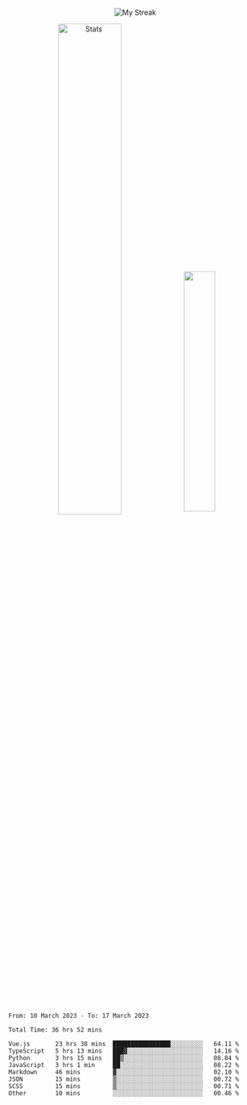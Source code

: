 <p align="center">
<picture>
  <source media="(prefers-color-scheme: dark)" srcset="http://github-readme-streak-stats.herokuapp.com?user=semolik&theme=dark&hide_border=true&background=DD272700">
  <img alt="My Streak" src="http://github-readme-streak-stats.herokuapp.com?user=semolik&hide_border=true">
</picture>
</p>
<div align="center">
  <picture>
    <source media="(prefers-color-scheme: dark)" srcset="https://github-readme-stats.vercel.app/api?username=semolik&show_icons=true&bg_color=DD272700&hide_border=true&theme=dark">
        <img alt="Stats" src="https://github-readme-stats.vercel.app/api?username=semolik&show_icons=true&bg_color=DD272700&hide_border=true" width="50%" >
  </picture>
  <sup>
  <picture>
  <source media="(prefers-color-scheme: dark)" srcset="https://github-readme-stats.vercel.app/api/top-langs/?username=semolik&layout=compact&hide_border=true&bg_color=DD272700&theme=dark">
  <img src="https://github-readme-stats.vercel.app/api/top-langs/?username=semolik&layout=compact&hide_border=true" width="35%" />
  </picture>
  </sup>
</div>
<!--START_SECTION:waka-->

```text
From: 10 March 2023 - To: 17 March 2023

Total Time: 36 hrs 52 mins

Vue.js       23 hrs 38 mins  ████████████████░░░░░░░░░   64.11 %
TypeScript   5 hrs 13 mins   ███▓░░░░░░░░░░░░░░░░░░░░░   14.16 %
Python       3 hrs 15 mins   ██▒░░░░░░░░░░░░░░░░░░░░░░   08.84 %
JavaScript   3 hrs 1 min     ██░░░░░░░░░░░░░░░░░░░░░░░   08.22 %
Markdown     46 mins         ▓░░░░░░░░░░░░░░░░░░░░░░░░   02.10 %
JSON         15 mins         ▒░░░░░░░░░░░░░░░░░░░░░░░░   00.72 %
SCSS         15 mins         ▒░░░░░░░░░░░░░░░░░░░░░░░░   00.71 %
Other        10 mins         ░░░░░░░░░░░░░░░░░░░░░░░░░   00.46 %
```

<!--END_SECTION:waka-->


